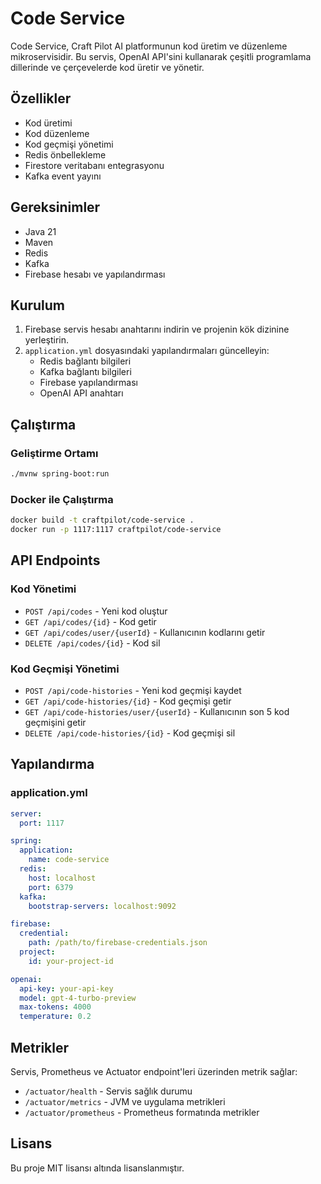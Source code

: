 # Code Service

Code Service, Craft Pilot AI platformunun kod üretim ve düzenleme mikroservisidir. Bu servis, OpenAI API'sini kullanarak çeşitli programlama dillerinde ve çerçevelerde kod üretir ve yönetir.

## Özellikler

- Kod üretimi
- Kod düzenleme
- Kod geçmişi yönetimi
- Redis önbellekleme
- Firestore veritabanı entegrasyonu
- Kafka event yayını

## Gereksinimler

- Java 21
- Maven
- Redis
- Kafka
- Firebase hesabı ve yapılandırması

## Kurulum

1. Firebase servis hesabı anahtarını indirin ve projenin kök dizinine yerleştirin.
2. `application.yml` dosyasındaki yapılandırmaları güncelleyin:
   - Redis bağlantı bilgileri
   - Kafka bağlantı bilgileri
   - Firebase yapılandırması
   - OpenAI API anahtarı

## Çalıştırma

### Geliştirme Ortamı

```bash
./mvnw spring-boot:run
```

### Docker ile Çalıştırma

```bash
docker build -t craftpilot/code-service .
docker run -p 1117:1117 craftpilot/code-service
```

## API Endpoints

### Kod Yönetimi

- `POST /api/codes` - Yeni kod oluştur
- `GET /api/codes/{id}` - Kod getir
- `GET /api/codes/user/{userId}` - Kullanıcının kodlarını getir
- `DELETE /api/codes/{id}` - Kod sil

### Kod Geçmişi Yönetimi

- `POST /api/code-histories` - Yeni kod geçmişi kaydet
- `GET /api/code-histories/{id}` - Kod geçmişi getir
- `GET /api/code-histories/user/{userId}` - Kullanıcının son 5 kod geçmişini getir
- `DELETE /api/code-histories/{id}` - Kod geçmişi sil

## Yapılandırma

### application.yml

```yaml
server:
  port: 1117

spring:
  application:
    name: code-service
  redis:
    host: localhost
    port: 6379
  kafka:
    bootstrap-servers: localhost:9092

firebase:
  credential:
    path: /path/to/firebase-credentials.json
  project:
    id: your-project-id

openai:
  api-key: your-api-key
  model: gpt-4-turbo-preview
  max-tokens: 4000
  temperature: 0.2
```

## Metrikler

Servis, Prometheus ve Actuator endpoint'leri üzerinden metrik sağlar:

- `/actuator/health` - Servis sağlık durumu
- `/actuator/metrics` - JVM ve uygulama metrikleri
- `/actuator/prometheus` - Prometheus formatında metrikler

## Lisans

Bu proje MIT lisansı altında lisanslanmıştır.
